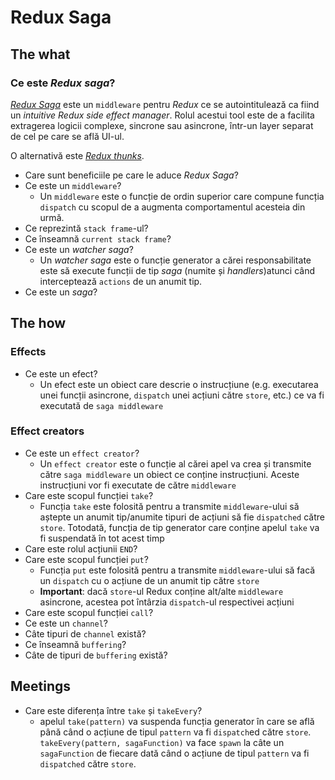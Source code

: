 # Redux Saga

## The what

### Ce este _Redux saga_?

[_Redux Saga_](https://redux-saga.js.org/) este un `middleware` pentru _Redux_ ce se autointitulează ca fiind un _intuitive Redux side effect manager_. Rolul acestui tool este de a facilita extragerea logicii complexe, sincrone sau asincrone, într-un layer separat de cel pe care se află UI-ul.

O alternativă este [_Redux thunks_](https://redux.js.org/usage/writing-logic-thunks).

- Care sunt beneficiile pe care le aduce _Redux Saga_?
- Ce este un `middleware`?
  - Un `middleware` este o funcție de ordin superior care compune funcția `dispatch` cu scopul de a augmenta comportamentul acesteia din urmă.
- Ce reprezintă `stack frame`-ul?
- Ce înseamnă `current stack frame`?
- Ce este un _watcher saga_?
  - Un _watcher saga_ este o funcție generator a cărei responsabilitate este să execute funcții de tip _saga_ (numite și _handlers_)atunci când interceptează `actions` de un anumit tip.
- Ce este un _saga_?

## The how

### Effects

- Ce este un efect?
  - Un efect este un obiect care descrie o instrucțiune (e.g. executarea unei funcții asincrone, `dispatch` unei acțiuni către `store`, etc.) ce va fi executată de `saga middleware`

### Effect creators

- Ce este un `effect creator`?
  - Un `effect creator` este o funcție al cărei apel va crea și transmite către `saga middleware` un obiect ce conține instrucțiuni. Aceste instrucțiuni vor fi executate de către `middleware`
- Care este scopul funcției `take`?
  - Funcția `take` este folosită pentru a transmite `middleware`-ului să aștepte un anumit tip/anumite tipuri de acțiuni să fie `dispatched` către `store`. Totodată, funcția de tip generator care conține apelul `take` va fi suspendată în tot acest timp
- Care este rolul acțiunii `END`?
- Care este scopul funcției `put`?
  - Funcția `put` este folosită pentru a transmite `middleware`-ului să facă un `dispatch` cu o acțiune de un anumit tip către `store`
  - **Important**: dacă `store`-ul Redux conține alt/alte `middleware` asincrone, acestea pot întârzia `dispatch`-ul respectivei acțiuni
- Care este scopul funcției `call`?
- Ce este un `channel`?
- Câte tipuri de `channel` există?
- Ce înseamnă `buffering`?
- Câte de tipuri de `buffering` există?

## Meetings

- Care este diferența între `take` și `takeEvery`?
  - apelul `take(pattern)` va suspenda funcția generator în care se află până când o acțiune de tipul `pattern` va fi `dispatch`ed către `store`. `takeEvery(pattern, sagaFunction)` va face `spawn` la câte un `sagaFunction` de fiecare dată când o acțiune de tipul `pattern` va fi `dispatched` către `store`.

